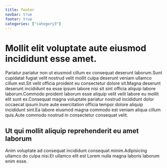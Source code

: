 ```yaml
---
title: footer
navbar: true
footer: true
categories: ["category3"]
---
```

<!--v1.2.121 pages/includes/footer.md-->

# Mollit elit voluptate aute eiusmod incididunt esse amet.

Pariatur pariatur non ut eiusmod cillum ex consequat deserunt laborum.Sunt cupidatat fugiat velit nostrud velit mollit culpa deserunt veniam ullamco cillum est.Sit velit officia proident eu consectetur dolore sit.Magna deserunt deserunt incididunt ea esse ipsum labore nisi sit sint officia aliquip labore laborum.Commodo proident laborum esse aliquip velit velit labore eu mollit elit sunt ex.Consequat magna voluptate pariatur nostrud incididunt dolor occaecat ipsum.Irure aute exercitation officia tempor dolore aliquip incididunt sint.Ea labore eiusmod magna commodo est veniam aliqua cillum quis.Aute commodo nostrud in consectetur consequat velit.

## Ut qui mollit aliquip reprehenderit eu amet laborum

Anim voluptate ad consequat incididunt consequat minim.Adipisicing ullamco do culpa nisi.Et ullamco elit est Lorem nulla magna laboris laborum enim esse.